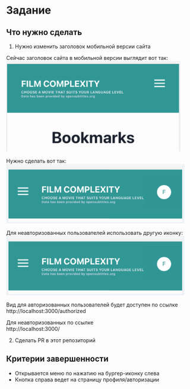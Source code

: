# Задание 

## Что нужно сделать 
1) Нужно изменить заголовок мобильной версии сайта

Сейчас заголовок сайта в мобильной версии выглядит вот так:  
![](current.png)

Нужно сделать вот так:  
![Новое меню](desirable2.png)

Для неавторизованных пользователей использовать другую иконку:  
![неавторизованные](desirable2.png)

Вид для авторизованных пользователей будет доступен по ссылке  
http://localhost:3000/authorized

Для неавторизованных по ссылке  
http://localhost:3000/

2) Сделать PR в этот репозиторий


## Критерии завершенности
- Открывается меню по нажатию на бургер-иконку слева
- Кнопка справа ведет на страницу профиля/авторизации
